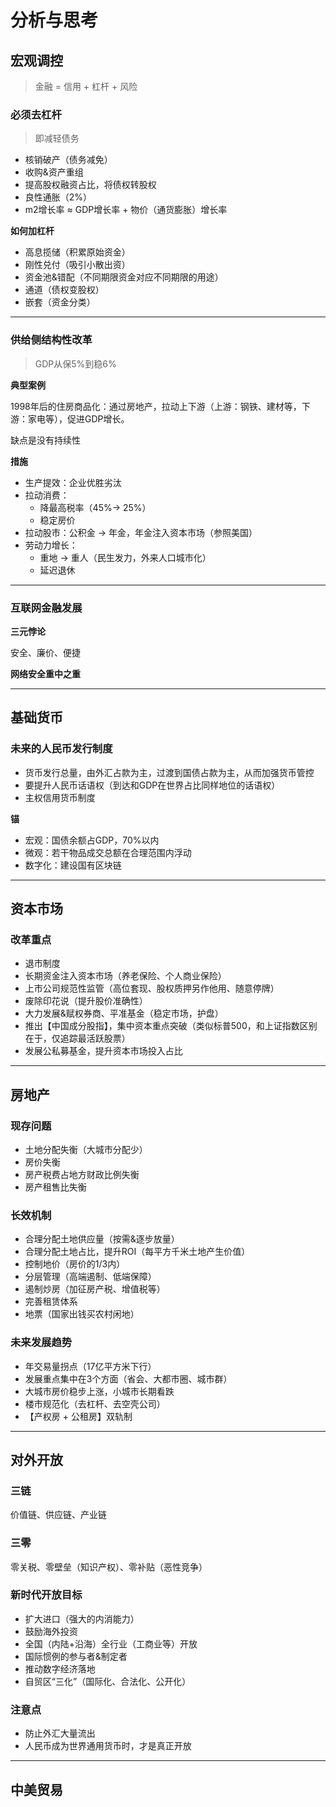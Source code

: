 # 分析与思考

 

## 宏观调控

> 金融  = 信用 + 杠杆 + 风险 

### 必须去杠杆

> 即减轻债务

- 核销破产（债务减免）
- 收购&资产重组
- 提高股权融资占比，将债权转股权
- 良性通胀（2%）
- m2增长率 ≈ GDP增长率 + 物价（通货膨胀）增长率



**如何加杠杆**

- 高息揽储（积累原始资金）
- 刚性兑付（吸引小散出资）
- 资金池&错配（不同期限资金对应不同期限的用途）
- 通道（债权变股权）
- 嵌套（资金分类）

----

### 供给侧结构性改革

> GDP从保5%到稳6%

**典型案例**

1998年后的住房商品化：通过房地产，拉动上下游（上游：钢铁、建材等，下游：家电等），促进GDP增长。

缺点是没有持续性



**措施**

- 生产提效：企业优胜劣汰
- 拉动消费：
  - 降最高税率（45%-> 25%）
  - 稳定房价
- 拉动股市：公积金 -> 年金，年金注入资本市场（参照美国）
- 劳动力增长：
  - 重地 -> 重人（民生发力，外来人口城市化）
  - 延迟退休

---

### 互联网金融发展

**三元悖论**

安全、廉价、便捷 



**网络安全重中之重**

---

## 基础货币

### 未来的人民币发行制度

- 货币发行总量，由外汇占款为主，过渡到国债占款为主，从而加强货币管控
- 要提升人民币话语权（到达和GDP在世界占比同样地位的话语权）
- 主权信用货币制度

**锚**

- 宏观：国债余额占GDP，70%以内
- 微观：若干物品成交总额在合理范围内浮动
- 数字化：建设国有区块链

---

## 资本市场

### 改革重点

- 退市制度
- 长期资金注入资本市场（养老保险、个人商业保险）
- 上市公司规范性监管（高位套现、股权质押另作他用、随意停牌）
- 废除印花说（提升股价准确性）
- 大力发展&赋权券商、平准基金（稳定市场，护盘）
- 推出【中国成分股指】，集中资本重点突破（类似标普500，和上证指数区别在于，仅追踪最活跃股票）
- 发展公私募基金，提升资本市场投入占比

---

## 房地产

### 现存问题

- 土地分配失衡（大城市分配少）
- 房价失衡
- 房产税费占地方财政比例失衡
- 房产租售比失衡



### 长效机制

- 合理分配土地供应量（按需&逐步放量）
- 合理分配土地占比，提升ROI（每平方千米土地产生价值）
- 控制地价（房价的1/3内）
- 分层管理（高端遏制、低端保障）
- 遏制炒房（加征房产税、增值税等）
- 完善租赁体系
- 地票（国家出钱买农村闲地）



### 未来发展趋势

- 年交易量拐点（17亿平方米下行）
- 发展重点集中在3个方面（省会、大都市圈、城市群）
- 大城市房价稳步上涨，小城市长期看跌
- 楼市规范化（去杠杆、去空壳公司）
- 【产权房 + 公租房】双轨制

---

## 对外开放

### 三链

价值链、供应链、产业链



### 三零

零关税、零壁垒（知识产权）、零补贴（恶性竞争）



### 新时代开放目标

- 扩大进口（强大的内消能力）
- 鼓励海外投资
- 全国（内陆+沿海）全行业（工商业等）开放
- 国际惯例的参与者&制定者
- 推动数字经济落地
- 自贸区“三化”（国际化、合法化、公开化）



### 注意点

- 防止外汇大量流出
- 人民币成为世界通用货币时，才是真正开放

---

## 中美贸易





